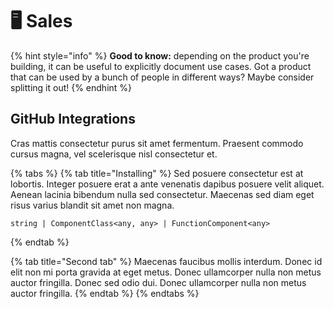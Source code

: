 # 🖥 Sales

{% hint style="info" %}
**Good to know:** depending on the product you're building, it can be useful to explicitly document use cases. Got a product that can be used by a bunch of people in different ways? Maybe consider splitting it out!
{% endhint %}

## GitHub Integrations

Cras mattis consectetur purus sit amet fermentum. Praesent commodo cursus magna, vel scelerisque nisl consectetur et.

{% tabs %}
{% tab title="Installing" %}
Sed posuere consectetur est at lobortis. Integer posuere erat a ante venenatis dapibus posuere velit aliquet. Aenean lacinia bibendum nulla sed consectetur. Maecenas sed diam eget risus varius blandit sit amet non magna.

```
string | ComponentClass<any, any> | FunctionComponent<any>
```
{% endtab %}

{% tab title="Second tab" %}
Maecenas faucibus mollis interdum. Donec id elit non mi porta gravida at eget metus. Donec ullamcorper nulla non metus auctor fringilla. Donec sed odio dui. Donec ullamcorper nulla non metus auctor fringilla.
{% endtab %}
{% endtabs %}
